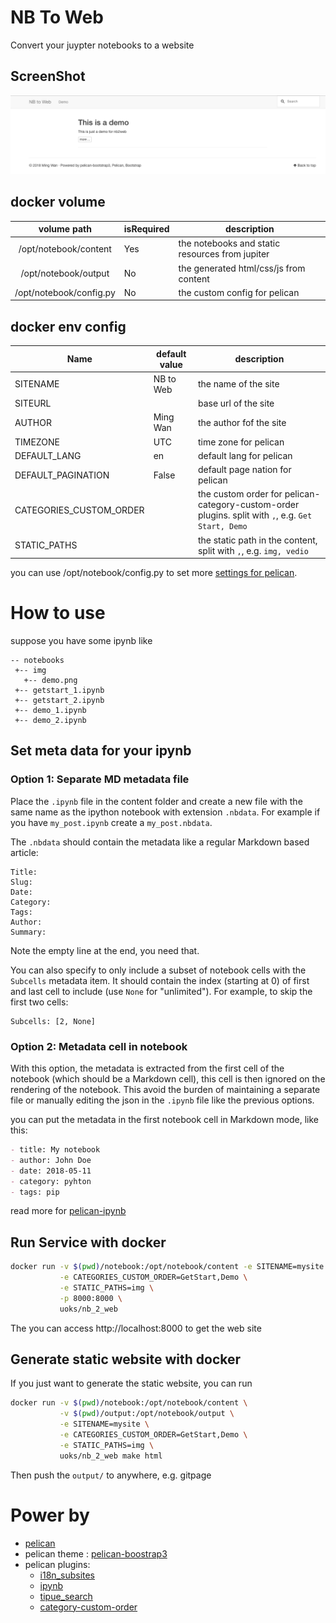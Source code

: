 # NB To Web
Convert your juypter notebooks to a website

## ScreenShot
![screenshot](./screenshot/1.png)

## docker volume

|       volume path       | isRequired | description                                     |
| :---------------------: | ---------- | ----------------------------------------------- |
|  /opt/notebook/content  | Yes        | the notebooks and static resources from jupiter |
|  /opt/notebook/output   | No         | the generated html/css/js from content          |
| /opt/notebook/config.py | No         | the custom config for pelican                   |

## docker env config

| Name                    | default value | description                                                  |
| ----------------------- | ------------- | ------------------------------------------------------------ |
| SITENAME                | NB to Web     | the name of the site                                         |
| SITEURL                 |               | base url of the site                                         |
| AUTHOR                  | Ming Wan      | the author fof the site                                      |
| TIMEZONE                | UTC           | time zone for pelican                                        |
| DEFAULT_LANG            | en            | default lang for pelican                                     |
| DEFAULT_PAGINATION      | False         | default page nation for pelican                              |
| CATEGORIES_CUSTOM_ORDER |               | the custom order for pelican-category-custom-order plugins. split with `,`, e.g. `Get Start, Demo` |
| STATIC_PATHS            |               | the static path in the content, split with `,`, e.g. `img, vedio`              |

you can use /opt/notebook/config.py to set more [settings for pelican](http://docs.getpelican.com/en/stable/settings.html).

# How to use

suppose you have some ipynb like

```
-- notebooks
 +-- img
   +-- demo.png
 +-- getstart_1.ipynb
 +-- getstart_2.ipynb
 +-- demo_1.ipynb
 +-- demo_2.ipynb
```



## Set meta data for your ipynb
### Option 1: Separate MD metadata file

Place the `.ipynb` file in the content folder and create a new file with the
same name as the ipython notebook with extension `.nbdata`.
For example if you have `my_post.ipynb` create a `my_post.nbdata`.

The `.nbdata` should contain the metadata like a regular Markdown based article:

```
Title:
Slug:
Date:
Category:
Tags:
Author:
Summary:

```

Note the empty line at the end, you need that.

You can also specify to only include a subset of notebook cells with the
`Subcells` metadata item.
It should contain the index (starting at 0) of first and last cell to include
(use `None` for "unlimited").
For example, to skip the first two cells:

```
Subcells: [2, None]
```

### Option 2: Metadata cell in notebook

With this option, the metadata is extracted from the first cell of
the notebook (which should be a Markdown cell), this cell is then ignored on the rendering of the notebook.
This avoid the burden of maintaining a separate file or manually editing the
json in the `.ipynb` file like the previous options.

you can put the metadata in the first notebook cell in Markdown mode, like this:

```markdown
- title: My notebook
- author: John Doe
- date: 2018-05-11
- category: pyhton
- tags: pip
```

read more for [pelican-ipynb](https://github.com/danielfrg/pelican-ipynb)

## Run Service with docker

```bash
docker run -v $(pwd)/notebook:/opt/notebook/content -e SITENAME=mysite \
           -e CATEGORIES_CUSTOM_ORDER=GetStart,Demo \
           -e STATIC_PATHS=img \
           -p 8000:8000 \
           uoks/nb_2_web
```

The you can access http://localhost:8000 to get the web site 

## Generate static website with docker

If you just want to generate the static website, you can run

```bash
docker run -v $(pwd)/notebook:/opt/notebook/content \
           -v $(pwd)/output:/opt/notebook/output \
           -e SITENAME=mysite \
           -e CATEGORIES_CUSTOM_ORDER=GetStart,Demo \
           -e STATIC_PATHS=img \
           uoks/nb_2_web make html
```

Then push the `output/` to anywhere, e.g. gitpage

# Power by

* [pelican](https://github.com/getpelican/pelican)
* pelican theme : [pelican-boostrap3](https://github.com/getpelican/pelican-themes/tree/master/pelican-bootstrap3)
* pelican plugins:
    * [i18n_subsites](https://github.com/getpelican/pelican-plugins/tree/master/i18n_subsites)
    * [ipynb](https://github.com/danielfrg/pelican-ipynb)
    * [tipue_search](https://github.com/getpelican/pelican-plugins/tree/master/tipue_search)
    * [category-custom-order](https://github.com/uoks/pelican-category-custom-order)